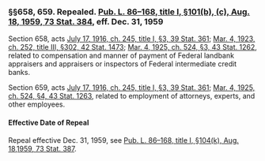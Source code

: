 ### §§658, 659. Repealed. [Pub. L. 86–168, title I, §101(b), (c), Aug. 18, 1959, 73 Stat. 384](/statviewer.htm?volume=73&page=384), eff. Dec. 31, 1959 ###

Section 658, acts [July 17, 1916, ch. 245, title I, §3, 39 Stat. 361](/statviewer.htm?volume=39&page=361); [Mar. 4, 1923, ch. 252, title III, §302, 42 Stat. 1473](/statviewer.htm?volume=42&page=1473); [Mar. 4, 1925, ch. 524, §3, 43 Stat. 1262](/statviewer.htm?volume=43&page=1262), related to compensation and manner of payment of Federal landbank appraisers and appraisers or inspectors of Federal intermediate credit banks.

Section 659, acts [July 17, 1916, ch. 245, title I, §3, 39 Stat. 361](/statviewer.htm?volume=39&page=361); [Mar. 4, 1925, ch. 524, §4, 43 Stat. 1263](/statviewer.htm?volume=43&page=1263), related to employment of attorneys, experts, and other employees.

#### Effective Date of Repeal ####

Repeal effective Dec. 31, 1959, see [Pub. L. 86–168, title I, §104(k), Aug. 18,1959, 73 Stat. 387](/statviewer.htm?volume=73&page=387).